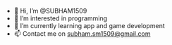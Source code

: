 - 👋 Hi, I’m @SUBHAM1509
- 👀 I’m interested in programming
- 🌱 I’m currently learning app and game development
- 📫 Contact me on subham.sm1509@gmail.com

<!---
SUBHAM1509/SUBHAM1509 is a ✨ special ✨ repository because its `README.md` (this file) appears on your GitHub profile.
You can click the Preview link to take a look at your changes.
--->
